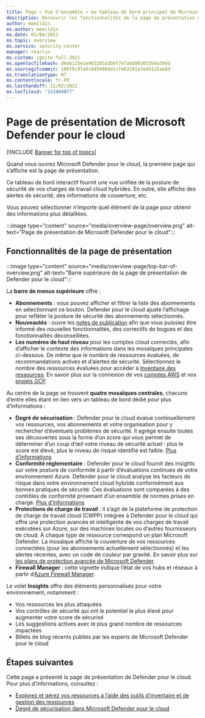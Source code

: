 ```yaml
---
title: Page « Vue d’ensemble » ou tableau de bord principal de Microsoft Defender pour le cloud
description: Découvrir les fonctionnalités de la page de présentation de Defender pour le cloud
author: memildin
ms.author: memildin
ms.date: 03/04/2021
ms.topic: overview
ms.service: security-center
manager: rkarlin
ms.custom: ignite-fall-2021
ms.openlocfilehash: d0ab115e1e963283a2b8f7e7abd963653b9a39dd
ms.sourcegitcommit: 106f5c9fa5c6d3498dd1cfe63181a7ed4125ae6d
ms.translationtype: HT
ms.contentlocale: fr-FR
ms.lasthandoff: 11/02/2021
ms.locfileid: "131084077"
---
```

# <a name="microsoft-defender-for-clouds-overview-page"></a>Page de présentation de Microsoft Defender pour le cloud

[!INCLUDE [Banner for top of topics](./includes/banner.md)]

Quand vous ouvrez Microsoft Defender pour le cloud, la première page qui s’affiche est la page de présentation. 

Ce tableau de bord interactif fournit une vue unifiée de la posture de sécurité de vos charges de travail cloud hybrides. En outre, elle affiche des alertes de sécurité, des informations de couverture, etc.

Vous pouvez sélectionner n’importe quel élément de la page pour obtenir des informations plus détaillées.

:::image type="content" source="media/overview-page/overview.png" alt-text="Page de présentation de Microsoft Defender pour le cloud":::

## <a name="features-of-the-overview-page"></a>Fonctionnalités de la page de présentation

:::image type="content" source="media/overview-page/top-bar-of-overview.png" alt-text="Barre supérieure de la page de présentation de Defender pour le cloud":::

La **barre de menus supérieure** offre :
- **Abonnements** : vous pouvez afficher et filtrer la liste des abonnements en sélectionnant ce bouton. Defender pour le cloud ajuste l’affichage pour refléter la posture de sécurité des abonnements sélectionnés.
- **Nouveautés** : ouvre les [notes de publication](release-notes.md) afin que vous puissiez être informé des nouvelles fonctionnalités, des correctifs de bogues et des fonctionnalités déconseillées.
- **Les numéros de haut niveau** pour les comptes cloud connectés, afin d’afficher le contexte des informations dans les mosaïques principales ci-dessous. De même que le nombre de ressources évaluées, de recommandations actives et d’alertes de sécurité. Sélectionnez le nombre des ressources évaluées pour accéder à [Inventaire des ressources](asset-inventory.md). En savoir plus sur la connexion de vos [comptes AWS](quickstart-onboard-aws.md) et vos [projets GCP](quickstart-onboard-gcp.md).


Au centre de la page se trouvent **quatre mosaïques centrales**, chacune d’entre elles étant en lien vers un tableau de bord dédié pour plus d’informations :
- **Degré de sécurisation** : Defender pour le cloud évalue continuellement vos ressources, vos abonnements et votre organisation pour y rechercher d’éventuels problèmes de sécurité. Il agrège ensuite toutes ses découvertes sous la forme d’un score qui vous permet de déterminer d’un coup d’œil votre niveau de sécurité actuel : plus le score est élevé, plus le niveau de risque identifié est faible. [Plus d’informations](secure-score-security-controls.md)
- **Conformité réglementaire** : Defender pour le cloud fournit des insights sur votre posture de conformité à partir d’évaluations continues de votre environnement Azure. Defender pour le cloud analyse les facteurs de risque dans votre environnement cloud hybride conformément aux bonnes pratiques de sécurité. Ces évaluations sont comparées à des contrôles de conformité provenant d’un ensemble de normes prises en charge. [Plus d’informations](regulatory-compliance-dashboard.md)
- **Protections de charge de travail** : il s’agit de la plateforme de protection de charge de travail cloud (CWPP) intégrée à Defender pour le cloud qui offre une protection avancée et intelligente de vos charges de travail exécutées sur Azure, sur des machines locales ou d’autres fournisseurs de cloud. À chaque type de ressource correspond un plan Microsoft Defender. La mosaïque affiche la couverture de vos ressources connectées (pour les abonnements actuellement sélectionnés) et les alertes récentes, avec un code de couleur par gravité. En savoir plus sur [les plans de protection avancée de Microsoft Defender](defender-for-cloud-introduction.md).
- **Firewall Manager** : cette vignette indique l’état de vos hubs et réseaux à partir d’[Azure Firewall Manager](../firewall-manager/overview.md). 


Le volet **Insights** offre des éléments personnalisés pour votre environnement, notamment :
- Vos ressources les plus attaquées
- Vos contrôles de sécurité qui ont le potentiel le plus élevé pour augmenter votre score de sécurisé
- Les suggestions actives avec le plus grand nombre de ressources impactées
- Billets de blog récents publiés par les experts de Microsoft Defender pour le cloud

## <a name="next-steps"></a>Étapes suivantes

Cette page a présenté la page de présentation de Defender pour le cloud. Pour plus d’informations, consultez :

- [Explorez et gérez vos ressources à l’aide des outils d’inventaire et de gestion des ressources](asset-inventory.md)
- [Degré de sécurisation dans Microsoft Defender pour le cloud](secure-score-security-controls.md)
